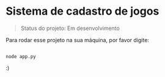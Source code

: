 <h1>Sistema de cadastro de jogos</h1>

> Status do projeto: Em desenvolvimento

Para rodar esse projeto na sua máquina, por favor digite:

```

node app.py
```

:)